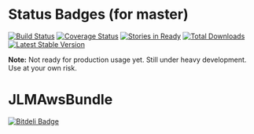 # Status Badges (for master)

[![Build Status](https://travis-ci.org/jmcclell/JLMAwsBundle.png?branch=master)](https://travis-ci.org/jmcclell/JLMAwsBundle)
[![Coverage Status](https://coveralls.io/repos/jmcclell/JLMAwsBundle/badge.png?branch=master)](https://coveralls.io/r/jmcclell/JLMAwsBundle?branch=master)
[![Stories in Ready](https://badge.waffle.io/jmcclell/JLMAwsBundle.png?label=ready)](https://waffle.io/jmcclell/JLMAwsBundle)
[![Total Downloads](https://poser.pugx.org/jlm/aws-bundle/downloads.png)](https://packagist.org/packages/jlm/aws-bundle)
[![Latest Stable Version](https://poser.pugx.org/jlm/aws-bundle/v/stable.png)](https://packagist.org/packages/jlm/aws-bundle)

**Note:** Not ready for production usage yet. Still under heavy development. Use at your own risk.

# JLMAwsBundle


[![Bitdeli Badge](https://d2weczhvl823v0.cloudfront.net/jmcclell/jlmawsbundle/trend.png)](https://bitdeli.com/free "Bitdeli Badge")

